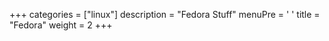 +++ 
categories = ["linux"] 
description = "Fedora Stuff" 
menuPre = '<i class="fa-fw fas fa-chevron-right"></i> '
title = "Fedora" 
weight = 2
+++